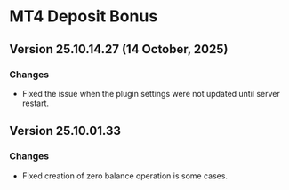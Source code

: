# MT4 Deposit Bonus
## Version 25.10.14.27 (14 October, 2025)
### Changes
* Fixed the issue when the plugin settings were not updated until server restart.

## Version 25.10.01.33
### Changes
* Fixed creation of zero balance operation is some cases.
